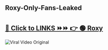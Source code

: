 
 ## Roxy-Only-Fans-Leaked

# <h2><a href="https://clipsfans.com/Roxy&ref=git">🔗 Click to LINKS ⏩⏩ 👉 🟢 Roxy </a></h2>

<a href="https://clipsfans.com/Roxy&ref=git" rel="nofollow" data-target="animated-image.originalLink"><img src="https://i.ibb.co.com/xMMVF88/686577567.gif" alt="Viral Video Original" style="max-width: 100%; display: inline-block;" data-target="animated-image.originalImage"></a>
